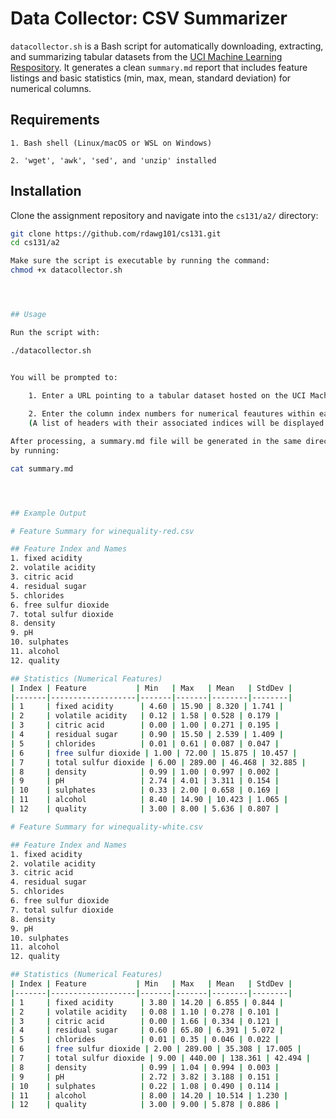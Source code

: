 # Data Collector: CSV Summarizer

`datacollector.sh` is a Bash script for automatically downloading, extracting, and summarizing tabular datasets from the [UCI Machine Learning Respository](https://archive.ics.uci.edu/). It generates a clean `summary.md` report that includes feature listings and basic statistics (min, max, mean, standard deviation) for numerical columns.




## Requirements

    1. Bash shell (Linux/macOS or WSL on Windows)

    2. 'wget', 'awk', 'sed', and 'unzip' installed




## Installation

Clone the assignment repository and navigate into the `cs131/a2/` directory:

```bash
git clone https://github.com/rdawg101/cs131.git
cd cs131/a2

Make sure the script is executable by running the command:
chmod +x datacollector.sh




## Usage

Run the script with:

./datacollector.sh


You will be prompted to:

    1. Enter a URL pointing to a tabular dataset hosted on the UCI Machine Learning Respository
    
    2. Enter the column index numbers for numerical feautures within each .csv file to be shown in the summary table
    (A list of headers with their associated indices will be displayed to the user)

After processing, a summary.md file will be generated in the same directory. You can see the summary file
by running:

cat summary.md




## Example Output

# Feature Summary for winequality-red.csv

## Feature Index and Names
1. fixed acidity
2. volatile acidity
3. citric acid
4. residual sugar
5. chlorides
6. free sulfur dioxide
7. total sulfur dioxide
8. density
9. pH
10. sulphates
11. alcohol
12. quality

## Statistics (Numerical Features)
| Index | Feature           | Min   | Max   | Mean   | StdDev |
|-------|-------------------|-------|-------|--------|--------|
| 1     | fixed acidity      | 4.60 | 15.90 | 8.320 | 1.741 |
| 2     | volatile acidity   | 0.12 | 1.58 | 0.528 | 0.179 |
| 3     | citric acid        | 0.00 | 1.00 | 0.271 | 0.195 |
| 4     | residual sugar     | 0.90 | 15.50 | 2.539 | 1.409 |
| 5     | chlorides          | 0.01 | 0.61 | 0.087 | 0.047 |
| 6     | free sulfur dioxide | 1.00 | 72.00 | 15.875 | 10.457 |
| 7     | total sulfur dioxide | 6.00 | 289.00 | 46.468 | 32.885 |
| 8     | density            | 0.99 | 1.00 | 0.997 | 0.002 |
| 9     | pH                 | 2.74 | 4.01 | 3.311 | 0.154 |
| 10    | sulphates          | 0.33 | 2.00 | 0.658 | 0.169 |
| 11    | alcohol            | 8.40 | 14.90 | 10.423 | 1.065 |
| 12    | quality            | 3.00 | 8.00 | 5.636 | 0.807 |

# Feature Summary for winequality-white.csv

## Feature Index and Names
1. fixed acidity
2. volatile acidity
3. citric acid
4. residual sugar
5. chlorides
6. free sulfur dioxide
7. total sulfur dioxide
8. density
9. pH
10. sulphates
11. alcohol
12. quality

## Statistics (Numerical Features)
| Index | Feature           | Min   | Max   | Mean   | StdDev |
|-------|-------------------|-------|-------|--------|--------|
| 1     | fixed acidity      | 3.80 | 14.20 | 6.855 | 0.844 |
| 2     | volatile acidity   | 0.08 | 1.10 | 0.278 | 0.101 |
| 3     | citric acid        | 0.00 | 1.66 | 0.334 | 0.121 |
| 4     | residual sugar     | 0.60 | 65.80 | 6.391 | 5.072 |
| 5     | chlorides          | 0.01 | 0.35 | 0.046 | 0.022 |
| 6     | free sulfur dioxide | 2.00 | 289.00 | 35.308 | 17.005 |
| 7     | total sulfur dioxide | 9.00 | 440.00 | 138.361 | 42.494 |
| 8     | density            | 0.99 | 1.04 | 0.994 | 0.003 |
| 9     | pH                 | 2.72 | 3.82 | 3.188 | 0.151 |
| 10    | sulphates          | 0.22 | 1.08 | 0.490 | 0.114 |
| 11    | alcohol            | 8.00 | 14.20 | 10.514 | 1.230 |
| 12    | quality            | 3.00 | 9.00 | 5.878 | 0.886 |
